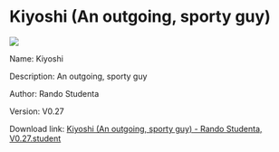 # Kiyoshi (An outgoing, sporty guy)

<img src = "https://raw.githubusercontent.com/Arbiter1223/Koukou-Gurashi-Custom-Students/master/Students/Files/Kiyoshi%20(An%20outgoing%2C%20sporty%20guy).png">

Name: Kiyoshi

Description: An outgoing, sporty guy

Author: Rando Studenta

Version: V0.27

Download link: <a href="https://raw.githubusercontent.com/Arbiter1223/Koukou-Gurashi-Custom-Students/master/Students/Files/Kiyoshi%20(An%20outgoing%2C%20sporty%20guy)%20-%20Rando%20Studenta%2C%20V0.27.student">Kiyoshi (An outgoing, sporty guy) - Rando Studenta, V0.27.student</a>
